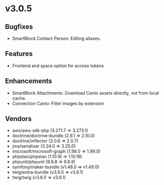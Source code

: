 # v3.0.5

## Bugfixes

- SmartBlock Contact Person: Editing aliases.

## Features

- Frontend and space option for access tokens

## Enhancements

- SmartBlock Attachments: Download Canto assets directly, not from local cache.
- Connection Canto: Filter images by extension

## Vendors

- aws/aws-sdk-php (3.271.7 => 3.273.1)
- doctrine/doctrine-bundle (2.9.1 => 2.10.0)
- doctrine/inflector (2.0.6 => 2.0.7)
- jms/serializer (3.24.0 => 3.25.0)
- microsoft/microsoft-graph (1.98.0 => 1.99.0)
- phpstan/phpstan (1.10.16 => 1.10.19)
- phpunit/phpunit (9.6.8 => 9.6.9)
- symfony/maker-bundle (v1.48.0 => v1.49.0)
- twig/extra-bundle (v3.6.0 => v3.6.1)
- twig/twig (v3.6.0 => v3.6.1)